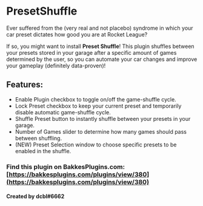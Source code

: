 # PresetShuffle

Ever suffered from the (very real and not placebo) syndrome in which your car preset dictates how good you are at Rocket League?

If so, you might want to install __Preset Shuffle__! This plugin shuffles between your presets stored in your garage after a specific amount of games determined by the user, so you can automate your car changes and improve your gameplay (definitely data-proven)!

## Features:

* Enable Plugin checkbox to toggle on/off the game-shuffle cycle.
* Lock Preset checkbox to keep your current preset and temporarily disable automatic game-shuffle cycle.
* Shuffle Preset button to instantly shuffle between your presets in your garage.
* Number of Games slider to determine how many games should pass between shuffling.
* (NEW) Preset Selection window to choose specific presets to be enabled in the shuffle.

### Find this plugin on BakkesPlugins.com: [https://bakkesplugins.com/plugins/view/380](https://bakkesplugins.com/plugins/view/380)
#### Created by dcbl#6662
